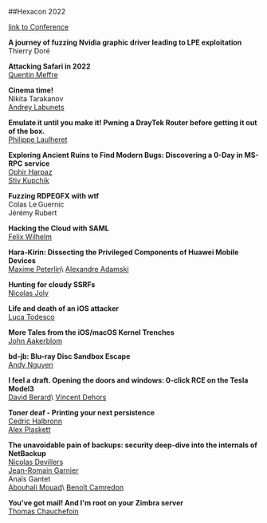 ##Hexacon 2022

[link to Conference](https://www.hexacon.fr)


**A journey of fuzzing Nvidia graphic driver leading to LPE exploitation**\
Thierry Doré

**Attacking Safari in 2022**\
[Quentin Meffre](https://twitter.com/0xdagger)

**Cinema time!**\
Nikita Tarakanov\
[Andrey Labunets](https://twitter.com/isciurus)

**Emulate it until you make it! Pwning a DrayTek Router before getting it out of the box.**\
[Philippe Laulheret](https://twitter.com/phLaul)

**Exploring Ancient Ruins to Find Modern Bugs: Discovering a 0-Day in MS-RPC service**\
[Ophir Harpaz](https://twitter.com/OphirHarpaz)\
[Stiv Kupchik](https://twitter.com/kupsul)

**Fuzzing RDPEGFX with wtf**\
Colas Le Guernic\
Jérémy Rubert

**Hacking the Cloud with SAML**\
[Felix Wilhelm](https://twitter.com/_fel1x)

**Hara-Kirin: Dissecting the Privileged Components of Huawei Mobile Devices**\
[Maxime Peterlin](https://twitter.com/lyte__)\
[Alexandre Adamski](https://twitter.com/NeatMonster_)

**Hunting for cloudy SSRFs**\
[Nicolas Joly](https://twitter.com/n_joly)

**Life and death of an iOS attacker**\
[Luca Todesco](https://twitter.com/qwertyoruiopz)

**More Tales from the iOS/macOS Kernel Trenches**\
[John Aakerblom](https://twitter.com/jaakerblom)

**bd-jb: Blu-ray Disc Sandbox Escape**\
[Andy Nguyen](https://twitter.com/theflow0)

**I feel a draft. Opening the doors and windows: 0-click RCE on the Tesla Model3**\
[David Berard](https://twitter.com/_p0ly_)\
[Vincent Dehors](https://twitter.com/vdehors)

**Toner deaf - Printing your next persistence**\
[Cedric Halbronn](https://twitter.com/saidelike)\
[Alex Plaskett](https://twitter.com/alexjplaskett)

**The unavoidable pain of backups: security deep-dive into the internals of NetBackup**\
[Nicolas Devillers](https://twitter.com/nikaiw)\
[Jean-Romain Garnier](https://twitter.com/JRomainG)\
Anaïs Gantet\
[Abouhali Mouad](https://twitter.com/_m00dy_)\
[Benoît Camredon](https://twitter.com/ben64_)

**You've got mail! And I'm root on your Zimbra server**\
[Thomas Chauchefoin](https://twitter.com/swapgs)
